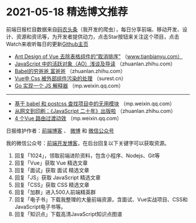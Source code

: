 # 2021-05-18 精选博文推荐

前端日报栏目数据来自[码农头条](http://hao.caibaojian.com.cn/)（我开发的爬虫），每日分享前端、移动开发、设计、资源和资讯等，为开发者提供动力，点击Star按钮来关注这个项目，点击Watch来收听每日的更新[Github主页](https://github.com/kujian/frontendDaily)
* [Ant Design of Vue 去除表格组件的“取消排序”](https://www.tianbianyu.com/883/) （www.tianbianyu.com）
* [JavaScript 中的活跃对象（AO）浅谈及导读](https://zhuanlan.zhihu.com/p/372895529) （zhuanlan.zhihu.com）
* [Babel的穷爸爸 富爸爸](https://zhuanlan.zhihu.com/p/372882545) （zhuanlan.zhihu.com）
* [Vue中 Css 被外部组件污染的处理](https://surest.cn/archives/182/) （surest.cn）
* [Go 实现一个 JS 解释器](https://mp.weixin.qq.com/s/a7m-WkCZEN_GK2JF3owXZA) （mp.weixin.qq.com）

***
* [基于 babel 和 postcss 查找项目中的无用模块](https://mp.weixin.qq.com/s?__biz=MzkzMTIzMDUwMg==&mid=2247483963&idx=1&sn=a21014e04ca1b05f24542c21b76defcb) （mp.weixin.qq.com）
* [从网文到印刷：《JavaScript 二十年》出版啦](https://zhuanlan.zhihu.com/p/373065151) （zhuanlan.zhihu.com）
* [4 个Vue 路由过渡动效](https://mp.weixin.qq.com/s?__biz=MzI3NzIzMDY0NA==&mid=2247501842&idx=1&sn=05f3cc8d4c88b75481b4cac4bb25f8cf) （mp.weixin.qq.com）

日报维护作者：[前端博客](http://caibaojian.com.cn/) 、 [微博](http://weibo.com/kujian) 和 [微信公众号](https://open.weixin.qq.com/qr/code?username=caibaojian_com)

我的微信公众号：[前端开发博客](https://open.weixin.qq.com/qr/code?username=caibaojian_com)，在后台回复以下关键字可以获取资源。

1. 回复「1024」，领取前端进阶资料，包含小程序、Nodejs、Git等
2. 回复「Vue」获取 Vue 精选文章
3. 回复「面试」获取 面试 精选文章
4. 回复「JS」获取 JavaScript 精选文章
5. 回复「CSS」获取 CSS 精选文章
6. 回复「加群」进入500人前端精英群
7. 回复「电子书」下载我整理的大量前端资源，含面试、Vue实战项目、CSS和JavaScript电子书等。
8. 回复「知识点」下载高清JavaScript知识点图谱